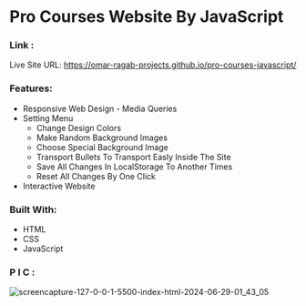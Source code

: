 # Pro Courses Website By JavaScript

### Link :

Live Site URL: https://omar-ragab-projects.github.io/pro-courses-javascript/

### Features:

- Responsive Web Design - Media Queries
- Setting Menu
  - Change Design Colors
  - Make Random Background Images
  - Choose Special Background Image
  - Transport Bullets To Transport Easly Inside The Site
  - Save All Changes In LocalStorage To Another Times
  - Reset All Changes By One Click
- Interactive Website

### Built With:

- HTML
- CSS
- JavaScript

### P I C :

![screencapture-127-0-0-1-5500-index-html-2024-06-29-01_43_05](https://github.com/Omar-Ragab-Projects/pro-courses-javascript/assets/158287908/394c17c9-d901-4339-9b94-aa7c5408d099)
